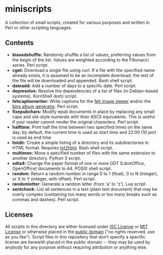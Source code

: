 # miniscripts

A collection of small scripts, created for various purposes and written in
Perl or other scripting languages.

## Contents

  * **biasedshuffle:** Randomly shuffle a list of values, preferring values
    from the begin of the list. Values are weighted according to the
    Fibonacci series. Perl script.
  * **cget:** Download a single file using curl. If a file with the
    specified name already exists, it is assumed to be an incomplete
    download; the rest of the file will be downloaded and appended. Bash
    shell script.
  * **dateadd:** Add a number of days to a specific date. Perl script.
  * **depresolve:** Resolve the dependencies of a list of files (in
    Debian-based systems). KornShell (ksh) script.
  * **fehcaptionwriter:** Write captions for the [feh image
    viewer](http://feh.finalrewind.org/) and/or the [bins album
    generator](http://bins.sautret.org/). Perl script.
  * **fixepubchars:** Modify epub documents in place by replacing any small
    caps and old-style numerals with their ASCII equivalents. This is
    useful if your reader cannot render the original characters. Perl
    script.
  * **halftime:** Print half the time between two specified times on the
    same day; by default, the current time is used as start time and 22:00
    (10 pm) is used as end time
  * **listdir:** Create a simple listing of a directory and its
    subdirectories in HTML format. Requires
    [txt2html](http://txt2html.sourceforge.net/). Bash shell script.
  * **multimov:** Move a specified number of files with the same extension
    to another directory. Python 3 script.
  * **odta4:** Change the paper format of one or more ODT (LibreOffice,
    OpenOffice) documents to A4. POSIX shell script.
  * **random:** Return a random number in range 0 to 1 (float), 0 to N
    (integer), or X to Y (integer, with offset). Perl script.
  * **randomletter:** Generate a random letter (from 'a' to 'z'). Lua
    script.
  * **sentcheck:** List all sentences in a text (plain text document) that
    may be overly complex (containing too many words or too many breaks
    such as commas and dashes). Perl script.

## Licenses

All scripts in this directory are either licensed under [ISC
License](https://en.wikipedia.org/wiki/ISC_license) or [MIT
License](https://en.wikipedia.org/wiki/MIT_License) or otherwise placed in
the [public domain](https://en.wikipedia.org/wiki/Public_domain) ("no
rights reserved, use as you like"). Script files in this repository that
don't specify a specific license are herewith placed in the public domain
-- they may be used by anybody for any purpose without requiring
attribution or anything else.
